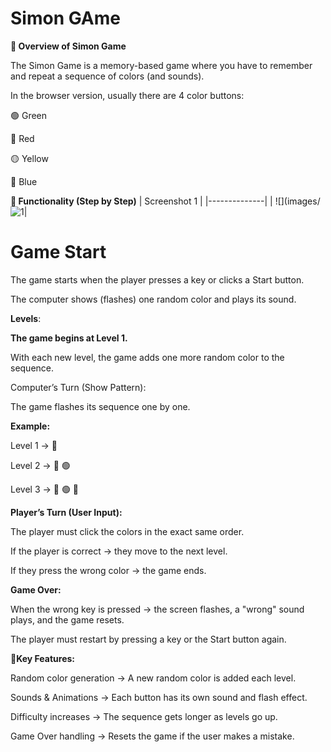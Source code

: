 <h1>Simon GAme</h1>




**🔹 Overview of Simon Game**

The Simon Game is a memory-based game where you have to remember and repeat a sequence of colors (and sounds).

In the browser version, usually there are 4 color buttons:

🟢 Green

🔴 Red

🟡 Yellow

🔵 Blue

**🔹 Functionality (Step by Step)**
| Screenshot 1 |
|--------------|
| ![](images/![1](https://github.com/user-attachments/assets/27ce1cb0-d187-4188-9f5f-b13d33ae41e2)|

**<h1>Game Start</h1>**

The game starts when the player presses a key or clicks a Start button.

The computer shows (flashes) one random color and plays its sound.

**Levels**:

**The game begins at Level 1.**

With each new level, the game adds one more random color to the sequence.

Computer’s Turn (Show Pattern):

The game flashes its sequence one by one.

**Example:**

Level 1 → 🔴

Level 2 → 🔴 🟢

Level 3 → 🔴 🟢 🔵

**Player’s Turn (User Input):**

The player must click the colors in the exact same order.

If the player is correct → they move to the next level.

If they press the wrong color → the game ends.

**Game Over:**

When the wrong key is pressed → the screen flashes, a "wrong" sound plays, and the game resets.

The player must restart by pressing a key or the Start button again.

**🔹Key Features:**

Random color generation →
               A new random color is added each level.

Sounds & Animations → 
               Each button has its own sound and flash effect.

Difficulty increases → 
               The sequence gets longer as levels go up.

Game Over handling → 
               Resets the game if the user makes a mistake.
